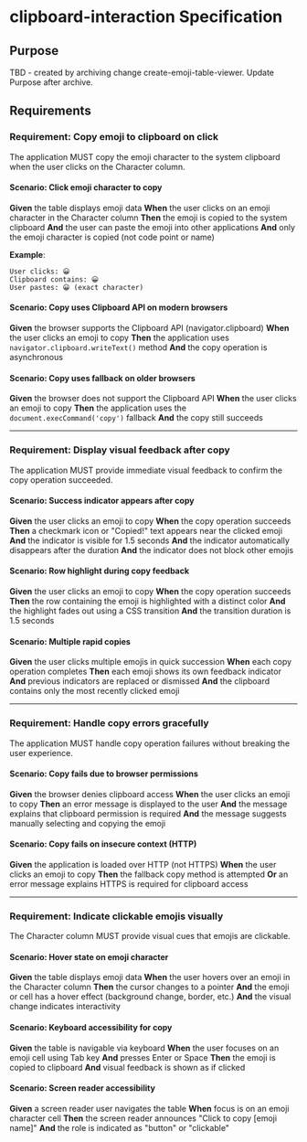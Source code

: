 # clipboard-interaction Specification

## Purpose
TBD - created by archiving change create-emoji-table-viewer. Update Purpose after archive.
## Requirements
### Requirement: Copy emoji to clipboard on click

The application MUST copy the emoji character to the system clipboard when the user clicks on the Character column.

#### Scenario: Click emoji character to copy

**Given** the table displays emoji data
**When** the user clicks on an emoji character in the Character column
**Then** the emoji is copied to the system clipboard
**And** the user can paste the emoji into other applications
**And** only the emoji character is copied (not code point or name)

**Example**:
```
User clicks: 😀
Clipboard contains: 😀
User pastes: 😀 (exact character)
```

#### Scenario: Copy uses Clipboard API on modern browsers

**Given** the browser supports the Clipboard API (navigator.clipboard)
**When** the user clicks an emoji to copy
**Then** the application uses `navigator.clipboard.writeText()` method
**And** the copy operation is asynchronous

#### Scenario: Copy uses fallback on older browsers

**Given** the browser does not support the Clipboard API
**When** the user clicks an emoji to copy
**Then** the application uses the `document.execCommand('copy')` fallback
**And** the copy still succeeds

---

### Requirement: Display visual feedback after copy

The application MUST provide immediate visual feedback to confirm the copy operation succeeded.

#### Scenario: Success indicator appears after copy

**Given** the user clicks an emoji to copy
**When** the copy operation succeeds
**Then** a checkmark icon or "Copied!" text appears near the clicked emoji
**And** the indicator is visible for 1.5 seconds
**And** the indicator automatically disappears after the duration
**And** the indicator does not block other emojis

#### Scenario: Row highlight during copy feedback

**Given** the user clicks an emoji to copy
**When** the copy operation succeeds
**Then** the row containing the emoji is highlighted with a distinct color
**And** the highlight fades out using a CSS transition
**And** the transition duration is 1.5 seconds

#### Scenario: Multiple rapid copies

**Given** the user clicks multiple emojis in quick succession
**When** each copy operation completes
**Then** each emoji shows its own feedback indicator
**And** previous indicators are replaced or dismissed
**And** the clipboard contains only the most recently clicked emoji

---

### Requirement: Handle copy errors gracefully

The application MUST handle copy operation failures without breaking the user experience.

#### Scenario: Copy fails due to browser permissions

**Given** the browser denies clipboard access
**When** the user clicks an emoji to copy
**Then** an error message is displayed to the user
**And** the message explains that clipboard permission is required
**And** the message suggests manually selecting and copying the emoji

#### Scenario: Copy fails on insecure context (HTTP)

**Given** the application is loaded over HTTP (not HTTPS)
**When** the user clicks an emoji to copy
**Then** the fallback copy method is attempted
**Or** an error message explains HTTPS is required for clipboard access

---

### Requirement: Indicate clickable emojis visually

The Character column MUST provide visual cues that emojis are clickable.

#### Scenario: Hover state on emoji character

**Given** the table displays emoji data
**When** the user hovers over an emoji in the Character column
**Then** the cursor changes to a pointer
**And** the emoji or cell has a hover effect (background change, border, etc.)
**And** the visual change indicates interactivity

#### Scenario: Keyboard accessibility for copy

**Given** the table is navigable via keyboard
**When** the user focuses on an emoji cell using Tab key
**And** presses Enter or Space
**Then** the emoji is copied to clipboard
**And** visual feedback is shown as if clicked

#### Scenario: Screen reader accessibility

**Given** a screen reader user navigates the table
**When** focus is on an emoji character cell
**Then** the screen reader announces "Click to copy [emoji name]"
**And** the role is indicated as "button" or "clickable"


